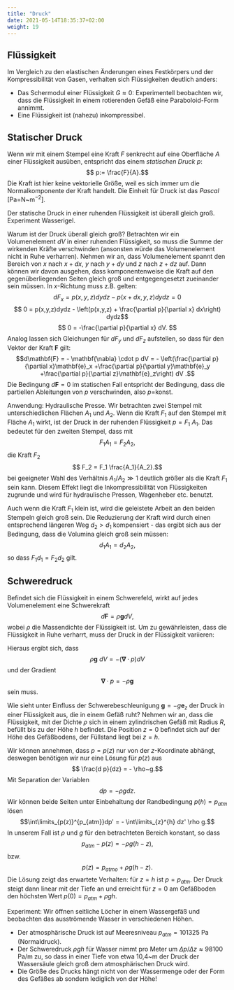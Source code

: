 ```yaml
---
title: "Druck"
date: 2021-05-14T18:35:37+02:00
weight: 19
---
```

## Flüssigkeit
Im Vergleich zu den elastischen Änderungen eines Festkörpers und der 
Kompressibilität von Gasen, verhalten sich Flüssigkeiten deutlich anders:
   * Das Schermodul einer Flüssigkeit $G\approx 0$: Experimentell beobachten wir, dass die
Flüssigkeit in einem rotierenden Gefäß eine Paraboloid-Form annimmt.
   * Eine Flüssigkeit ist (nahezu) inkompressibel.

## Statischer Druck
Wenn wir mit einem Stempel eine Kraft $F$ senkrecht auf eine Oberfläche $A$ einer Flüssigkeit ausüben, entspricht
das einem _statischen Druck_ $p$:
$$ p:= \frac{F}{A}.$$
Die Kraft ist hier keine vektorielle Größe, weil es sich immer um die Normalkomponente der Kraft handelt. 
Die Einheit für Druck ist das _Pascal_ [Pa=N~m$^{-2}$]. 

Der statische Druck in einer ruhenden Flüssigkeit ist überall gleich groß. Experiment Wasserigel.

Warum ist der Druck überall gleich groß? Betrachten wir ein Volumenelement $dV$ in einer ruhenden Flüssigkeit, so muss die
Summe der wirkenden Kräfte verschwinden (ansonsten würde das Volumenelement nicht in Ruhe verharren). 
Nehmen wir an, dass Volumenelement spannt den Bereich von $x$ nach $x+dx$, $y$ nach $y+dy$ und $z$ nach $z+dz$ auf.
Dann können wir davon ausgehen, dass komponentenweise die Kraft auf den gegenüberliegenden Seiten gleich groß und 
entgegengesetzt zueinander sein müssen. In $x$-Richtung muss z.B. gelten:
$$dF_x = p(x,y,z)dydz - p(x+dx,y,z) dydz = 0$$
$$ 0 = p(x,y,z)dydz - \left(p(x,y,z) + \frac{\partial p}{\partial x} dx\right) dydz$$
$$ 0 = -\frac{\partial p}{\partial x} dV. $$
Analog lassen sich Gleichungen für $dF_y$ und $dF_z$ aufstellen, so dass für den Vektor der  Kraft $\mathbf{F}$ gilt:
$$d\mathbf{F} = - \mathbf{\nabla} \cdot p dV = - \left(\frac{\partial p}{\partial x}\mathbf{e}_x 
                                                 +\frac{\partial p}{\partial y}\mathbf{e}_y
                                                 +\frac{\partial p}{\partial z}\mathbf{e}_z\right) dV .$$
Die Bedingung $d\mathbf{F} = 0$
im statischen Fall  entspricht der Bedingung, dass  die partiellen Ableitungen von $p$ verschwinden, also $p=$konst.

Anwendung: Hydraulische Presse. Wir betrachten zwei Stempel mit unterschiedlichen Flächen $A_1$ und $A_2$. 
Wenn die Kraft $F_1$ auf den Stempel mit Fläche $A_1$ wirkt, ist der Druck in der ruhenden Flüssigkeit $p=F_1~A_1$. 
Das bedeutet für den zweiten Stempel, dass mit 
$$ F_1 A_1 = F_2 A_2,$$
die Kraft $F_2$ 
$$ F_2 = F_1 \frac{A_1}{A_2}.$$
bei geeigneter Wahl des Verhältnis $A_1/A_2\gg 1$ deutlich größer als die Kraft $F_1$ sein kann. Diesem Effekt liegt
die Inkompressibilität von Flüssigkeiten zugrunde und
wird für hydraulische Pressen, Wagenheber etc. benutzt.  

Auch wenn die Kraft $F_1$ klein ist, wird die geleistete Arbeit an den beiden Stempeln gleich groß sein.
 Die Reduzierung der Kraft wird durch einen entsprechend längeren Weg $d_2>d_1$ 
kompensiert - das ergibt sich aus der Bedingung, dass die Volumina gleich groß sein müssen: 
$$ d_1 A_1 =  d_2 A_2,$$
so dass $F_1 d_1 = F_2 d_2$ gilt.



## Schweredruck
Befindet sich die Flüssigkeit in einem Schwerefeld, wirkt auf jedes Volumenelement eine Schwerekraft
$$d\mathbf{F}= \rho \mathbf{g} dV,$$
wobei $\rho$ die Massendichte der Flüssigkeit ist. Um zu gewährleisten, dass die Flüssigkeit in 
Ruhe verharrt, muss der Druck in der Flüssigkeit variieren: 

 Hieraus ergibt sich, dass 
$$\rho \mathbf{g}~dV = -(\mathbf{\nabla}\cdot p) dV$$ 
und der Gradient 
$$\mathbf{\nabla}\cdot p = - \rho \mathbf{g}$$
sein muss. 

Wie sieht unter Einfluss der Schwerebeschleunigung $\mathbf{g}=-g\mathbf{e}_z$
der Druck in einer Flüssigkeit aus, die in einem Gefäß ruht? 
 Nehmen wir an, dass die Flüssigkeit,
mit der Dichte $\rho$ sich in einem zylindrischen Gefäß mit Radius
$R$, befüllt bis zu der Höhe $h$ befindet. Die Position $z=0$ befindet sich auf
der Höhe des Gefäßbodens, der Füllstand liegt bei $z=h$.

Wir können annehmen, dass $p=p(z)$ nur von der $z$-Koordinate abhängt, deswegen
benötigen wir nur eine Lösung für $p(z)$ aus
$$ \frac{d p}{dz} = - \rho~g.$$
Mit Separation der Variablen 
$$ dp = - \rho g dz.$$
Wir können beide Seiten unter Einbehaltung der Randbedingung $p(h)=p_{atm}$
lösen
$$\int\limits_{p(z)}^{p_{atm}}dp' = - \int\limits_{z}^{h} dz' \rho g.$$
In unserem Fall ist $\rho$ und $g$ für den betrachteten Bereich konstant, so dass
$$p_{atm}- p(z)  = - \rho g (h-z), $$
bzw.
$$p(z) = p_{atmo} + \rho g (h-z).$$
Die Lösung zeigt das erwartete Verhalten: für $z=h$ ist $p=p_{atm}$. Der Druck steigt
dann linear mit der Tiefe an und erreicht für $z=0$ am Gefäßboden den höchsten Wert 
$p(0) = p_{atm}+ \rho g h$.

Experiment: Wir öffnen seitliche Löcher in einem Wassergefäß und beobachten das ausströmende Wasser in verschiedenen
Höhen. 

  * Der atmosphärische Druck ist auf Meeresniveau  $p_{atm}=101325$ Pa  (Normaldruck).
  * Der Schweredruck $\rho g h$ für Wasser nimmt pro Meter um $\Delta p / \Delta z \approx 98100$ Pa/m zu, so 
dass in einer Tiefe von etwa 10,4~m der Druck der Wassersäule gleich groß dem atmosphärischen Druck wird.
  * Die Größe des Drucks hängt nicht von der Wassermenge oder der Form des Gefäßes ab sondern lediglich von der Höhe!

